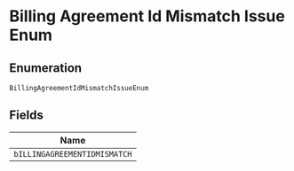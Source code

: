 
# Billing Agreement Id Mismatch Issue Enum

## Enumeration

`BillingAgreementIdMismatchIssueEnum`

## Fields

| Name |
|  --- |
| `bILLINGAGREEMENTIDMISMATCH` |

